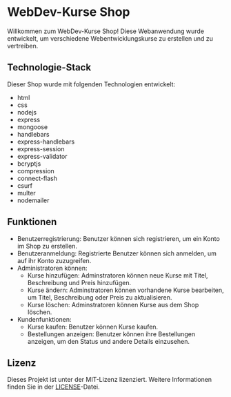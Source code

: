 # WebDev-Kurse Shop

Willkommen zum WebDev-Kurse Shop! Diese Webanwendung wurde entwickelt, um verschiedene Webentwicklungskurse zu erstellen und zu vertreiben.

## Technologie-Stack

Dieser Shop wurde mit folgenden Technologien entwickelt:

- html
- css
- nodejs
- express
- mongoose
- handlebars
- express-handlebars
- express-session
- express-validator
- bcryptjs
- compression
- connect-flash
- csurf
- multer
- nodemailer

## Funktionen

- Benutzerregistrierung: Benutzer können sich registrieren, um ein Konto im Shop zu erstellen.
- Benutzeranmeldung: Registrierte Benutzer können sich anmelden, um auf ihr Konto zuzugreifen.
- Administratoren können:
  - Kurse hinzufügen: Adminstratoren können neue Kurse mit Titel, Beschreibung und Preis hinzufügen.
  - Kurse ändern: Adminstratoren können vorhandene Kurse bearbeiten, um Titel, Beschreibung oder Preis zu aktualisieren.
  - Kurse löschen: Adminstratoren können Kurse aus dem Shop löschen.
- Kundenfunktionen:
  - Kurse kaufen: Benutzer können Kurse kaufen.
  - Bestellungen anzeigen: Benutzer können ihre Bestellungen anzeigen, um den Status und andere Details einzusehen.

## Lizenz

Dieses Projekt ist unter der MIT-Lizenz lizenziert. Weitere Informationen finden Sie in der [LICENSE](LICENSE)-Datei.
